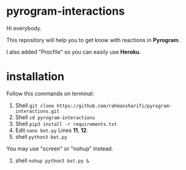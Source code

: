 # pyrogram-interactions
Hi everybody. 

This repository will help you to get know with reactions in **Pyrogram**. 

I also added "Procfile" so you can easily use **Heroku**.
# installation
Follow this commands on terminal:

1.  Shell ```git clone https://github.com/rahmansharifi/pyrogram-interactions.git```
2.  Shell ```cd pyrogram-interactions```
3.  Shell ```pip3 install -r requirements.txt```
4.  Edit ```nano bot.py``` Lines **11**, **12**.
5.  shell ```python3 bot.py```

You may use "screen" or "nohup" instead.

1.  shell ```nohup python3 bot.py &```

